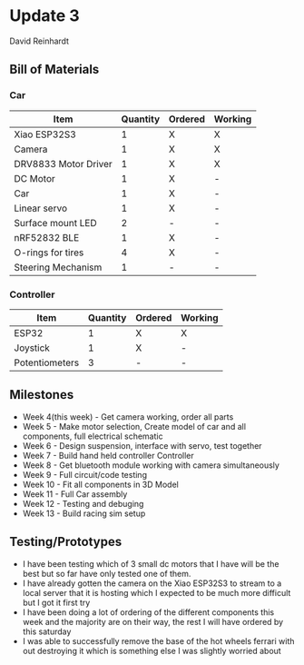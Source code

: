 # Update 3

David Reinhardt

## Bill of Materials

### Car

| Item | Quantity| Ordered | Working |
| --- | --- | --- | --- |
|Xiao ESP32S3 | 1 | X | X |
|Camera| 1 | X | X |
|DRV8833 Motor Driver | 1 | X | X |
| DC Motor | 1 | X | - |
| Car | 1 | X | - |
| Linear servo | 1 | X | -|
|Surface mount LED | 2 | - | -|
|nRF52832 BLE | 1 | X | -|
| O-rings for tires | 4 | X | -|
|Steering Mechanism| 1 | -| - |

### Controller

| Item | Quantity| Ordered | Working |
| --- | --- | --- | --- |
|ESP32| 1 | X | X |
|Joystick| 1 | X | - |
|Potentiometers| 3 | - | - |

## Milestones

- Week 4(this week) - Get camera working, order all parts
- Week 5 - Make motor selection, Create model of car and all components, full electrical schematic
- Week 6 - Design suspension, interface with servo, test together
- Week 7 - Build hand held controller Controller
- Week 8 - Get bluetooth module working with camera simultaneously
- Week 9 - Full circuit/code testing
- Week 10 - Fit all components in 3D Model
- Week 11 - Full Car assembly
- Week 12 - Testing and debuging
- Week 13 - Build racing sim setup

## Testing/Prototypes

- I have been testing which of 3 small dc motors that I have will be the best but so far have only tested one of them.
- I have already gotten the camera on the Xiao ESP32S3 to stream to a local server that it is hosting which I expected to be much more difficult but I got it first try
- I have been doing a lot of ordering of the different components this week and the majority are on their way, the rest I will have ordered by this saturday
- I was able to successfully remove the base of the hot wheels ferrari with out destroying it which is something else I was slightly worried about
